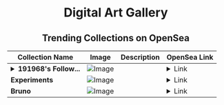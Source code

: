 <div align="center">

# Digital Art Gallery

## Trending Collections on OpenSea

| Collection Name                       | Image                                                                                     | Description                       | OpenSea Link                                                                                          |
|---------------------------------------|-------------------------------------------------------------------------------------------|-----------------------------------|--------------------------------------------------------------------------------------------------------|
| **<details><summary>191968's Follow...</summary>191968's Follower</details>** | ![Image](https://i.seadn.io/s/raw/files/19f9f090920392cc3650cbdf4361755b.png?w=500&auto=format?w=200&auto=format) |  | <details><summary>Link</summary>[191968's Follower](https://opensea.io/collection/191968-s-follower)</details> |
| **Experiments** | ![Image](https://i.seadn.io/s/raw/files/8937c5024f95b0fa19c89d8e4bf1548a.gif?w=500&auto=format?w=200&auto=format) |  | <details><summary>Link</summary>[Experiments](https://opensea.io/collection/experiments-219)</details> |
| **Bruno** | ![Image](https://i.seadn.io/s/raw/files/14fa7b94098f632afc84d0e3b6e8e484.png?w=500&auto=format?w=200&auto=format) |  | <details><summary>Link</summary>[Bruno](https://opensea.io/collection/bruno-104)</details> |

</div>